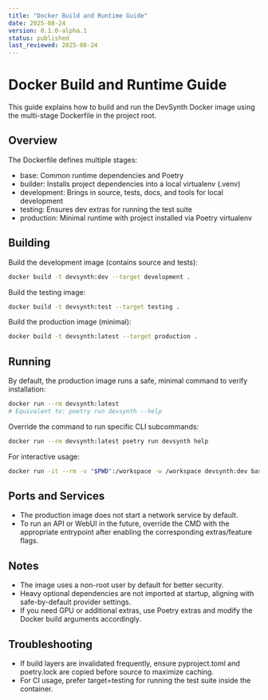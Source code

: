 ```yaml
---
title: "Docker Build and Runtime Guide"
date: 2025-08-24
version: 0.1.0-alpha.1
status: published
last_reviewed: 2025-08-24
---
```


# Docker Build and Runtime Guide

This guide explains how to build and run the DevSynth Docker image using the multi-stage Dockerfile in the project root.

## Overview

The Dockerfile defines multiple stages:
- base: Common runtime dependencies and Poetry
- builder: Installs project dependencies into a local virtualenv (.venv)
- development: Brings in source, tests, docs, and tools for local development
- testing: Ensures dev extras for running the test suite
- production: Minimal runtime with project installed via Poetry virtualenv

## Building

Build the development image (contains source and tests):

```bash
docker build -t devsynth:dev --target development .
```

Build the testing image:

```bash
docker build -t devsynth:test --target testing .
```

Build the production image (minimal):

```bash
docker build -t devsynth:latest --target production .
```

## Running

By default, the production image runs a safe, minimal command to verify installation:

```bash
docker run --rm devsynth:latest
# Equivalent to: poetry run devsynth --help
```

Override the command to run specific CLI subcommands:

```bash
docker run --rm devsynth:latest poetry run devsynth help
```

For interactive usage:

```bash
docker run -it --rm -v "$PWD":/workspace -w /workspace devsynth:dev bash
```

## Ports and Services

- The production image does not start a network service by default.
- To run an API or WebUI in the future, override the CMD with the appropriate entrypoint after enabling the corresponding extras/feature flags.

## Notes

- The image uses a non-root user by default for better security.
- Heavy optional dependencies are not imported at startup, aligning with safe-by-default provider settings.
- If you need GPU or additional extras, use Poetry extras and modify the Docker build arguments accordingly.

## Troubleshooting

- If build layers are invalidated frequently, ensure pyproject.toml and poetry.lock are copied before source to maximize caching.
- For CI usage, prefer target=testing for running the test suite inside the container.

